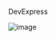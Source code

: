 DevExpress

![image](https://github.com/sevgitr/WindowsFormsApp1/assets/49620686/8f928258-1b20-4e0c-9900-b70a6a4ec78b)

